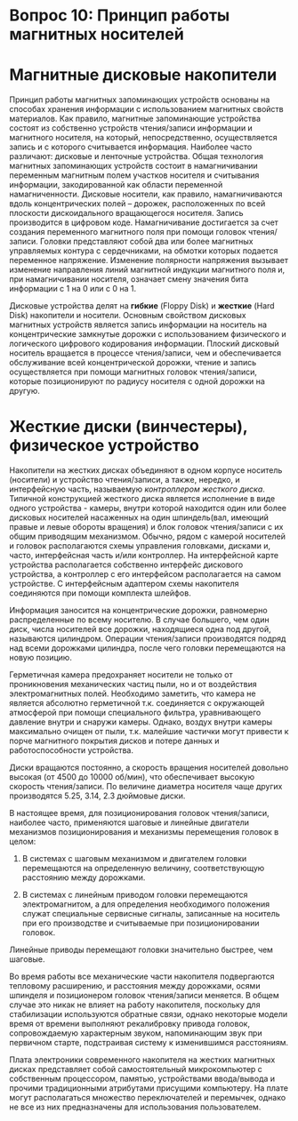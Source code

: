 ﻿# Вопрос 10: Принцип работы магнитных носителей

# Магнитные дисковые накопители

Принцип работы магнитных запоминающих устройств основаны на способах хранения информации с использованием магнитных свойств материалов. Как правило, магнитные запоминающие устройства состоят из собственно устройств чтения/записи информации и магнитного носителя, на который, непосредственно, осуществляется запись и с которого считывается информация. Наиболее часто различают: дисковые и ленточные устройства. Общая технология магнитных запоминающих устройств состоит в намагничивании переменным магнитным полем участков носителя и считывания информации, закодированной как области переменной намагниченности. Дисковые носители, как правило, намагничиваются вдоль концентрических полей – дорожек, расположенных по всей плоскости дискоидального вращающегося носителя. Запись производится в цифровом коде. Намагничивание достигается за счет создания переменного магнитного поля при помощи головок чтения/записи. Головки представляют собой два или более магнитных управляемых контура с сердечниками, на обмотки которых подается переменное напряжение. Изменение полярности напряжения вызывает изменение направления линий магнитной индукции магнитного поля и, при намагничивании носителя, означает смену значения бита информации с 1 на 0 или с 0 на 1.

Дисковые устройства делят на **гибкие** (Floppy Disk) и **жесткие** (Hard Disk) накопители и носители. Основным свойством дисковых магнитных устройств является запись информации на носитель на концентрические замкнутые дорожки с использованием физического и логического цифрового кодирования информации. Плоский дисковый носитель вращается в процессе чтения/записи, чем и обеспечивается обслуживание всей концентрической дорожки, чтение и запись осуществляется при помощи магнитных головок чтения/записи, которые позиционируют по радиусу носителя с одной дорожки на другую.


# Жесткие диски (винчестеры), физическое устройство

Накопители на жестких дисках объединяют в одном корпусе носитель (носители) и устройство чтения/записи, а также, нередко, и интерфейсную часть, называемую *контроллером жесткого диска*. Типичной конструкцией жесткого диска является исполнение в виде одного устройства - камеры, внутри которой находится один или более дисковых носителей насаженных на один шпиндель(вал, имеющий правые и левые обороты вращения) и блок головок чтения/записи с их общим приводящим механизмом. Обычно, рядом с камерой носителей и головок располагаются схемы управления головками, дисками и, часто, интерфейсная часть и/или контроллер. На интерфейсной карте устройства располагается собственно интерфейс дискового устройства, а контроллер с его интерфейсом располагается на самом устройстве. С интерфейсным адаптером схемы накопителя соединяются при помощи комплекта шлейфов.

Информация заносится на концентрические дорожки, равномерно распределенные по всему носителю. В случае большего, чем один диск, числа носителей все дорожки, находящиеся одна под другой, называются цилиндром. Операции чтения/записи производятся подряд над всеми дорожками цилиндра, после чего головки перемещаются на новую позицию.

Герметичная камера предохраняет носители не только от проникновения механических частиц пыли, но и от воздействия электромагнитных полей. Необходимо заметить, что камера не является абсолютно герметичной т.к. соединяется с окружающей атмосферой при помощи специального фильтра, уравнивающего давление внутри и снаружи камеры. Однако, воздух внутри камеры максимально очищен от пыли, т.к. малейшие частички могут привести к порче магнитного покрытия дисков и потере данных и работоспособности устройства.

Диски вращаются постоянно, а скорость вращения носителей довольно высокая (от 4500 до 10000 об/мин), что обеспечивает высокую скорость чтения/записи. По величине диаметра носителя чаще других производятся 5.25, 3.14, 2.3 дюймовые диски. 

В настоящее время, для позиционирования головок чтения/записи, наиболее часто, применяются шаговые и линейные двигатели механизмов позиционирования и механизмы перемещения головок в целом:

1. В системах с шаговым механизмом и двигателем головки перемещаются на определенную величину, соответствующую расстоянию между дорожками.

2. В системах с линейным приводом головки перемещаются электромагнитом, а для определения необходимого положения служат специальные сервисные сигналы, записанные на носитель при его производстве и считываемые при позиционировании головок.

Линейные приводы перемещают головки значительно быстрее, чем шаговые.

Во время работы все механические части накопителя подвергаются тепловому расширению, и расстояния между дорожками, осями шпинделя и позиционером головок чтения/записи меняется. В общем случае это никак не влияет на работу накопителя, поскольку для стабилизации используются обратные связи, однако некоторые модели время от времени выполняют рекалибровку привода головок, сопровождаемую характерным звуком, напоминающим звук при первичном старте, подстраивая систему к изменившимся расстояниям.

Плата электроники современного накопителя на жестких магнитных дисках представляет собой самостоятельный микрокомпьютер с собственным процессором, памятью, устройствами ввода/вывода и прочими традиционными атрибутами присущими компьютеру. На плате могут располагаться множество переключателей и перемычек, однако не все из них предназначены для использования пользователем. 